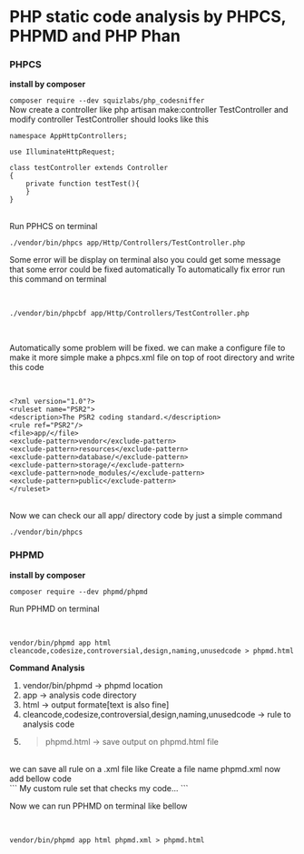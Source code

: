 # PHP static code analysis by PHPCS, PHPMD and PHP Phan

### PHPCS
<b>install by composer</b>

``` composer require --dev squizlabs/php_codesniffer ```
</br>
Now create a controller like php artisan make:controller TestController and modify controller 
TestController should looks like this 

``` 
namespace AppHttpControllers;

use IlluminateHttpRequest;

class testController extends Controller
{
    private function testTest(){
    }
}
```
</br>
Run PPHCS on terminal 

``` ./vendor/bin/phpcs app/Http/Controllers/TestController.php ```
</br>

Some error will be display on terminal also you could get some message that some error could be fixed automatically 
To automatically fix error run this command on terminal 

</br>

``` ./vendor/bin/phpcbf app/Http/Controllers/TestController.php ```

</br>

Automatically some problem will be fixed.
we can make a configure file to make it more simple
make a phpcs.xml file on top of root directory and write this code 

</br>

```
<?xml version="1.0"?>
<ruleset name="PSR2">    
<description>The PSR2 coding standard.</description>    
<rule ref="PSR2"/>     
<file>app/</file>     
<exclude-pattern>vendor</exclude-pattern>    
<exclude-pattern>resources</exclude-pattern>    
<exclude-pattern>database/</exclude-pattern>    
<exclude-pattern>storage/</exclude-pattern>    
<exclude-pattern>node_modules/</exclude-pattern>
<exclude-pattern>public</exclude-pattern>
</ruleset>
```
</br>
Now we can check our all app/ directory code by just a simple command 
</br>

``` ./vendor/bin/phpcs ```

### PHPMD
<b>install by composer</b>

``` composer require --dev phpmd/phpmd ```
</br>

Run PPHMD on terminal 

</br>

``` vendor/bin/phpmd app html cleancode,codesize,controversial,design,naming,unusedcode > phpmd.html ```
</br>

<b> Command Analysis </b>
1. vendor/bin/phpmd -> phpmd location </br>
2. app -> analysis code directory </br>
3. html -> output formate[text is also fine] </br>
4. cleancode,codesize,controversial,design,naming,unusedcode -> rule to analysis code </br>
5. > phpmd.html -> save output on phpmd.html file </br>

</br>
we can save all rule on a .xml file like 
Create a file name phpmd.xml now add bellow code
</br>
```
<?xml version="1.0"?>
<ruleset name="My first PHPMD rule set"
         xmlns="http://pmd.sf.net/ruleset/1.0.0"
         xmlns:xsi="http://www.w3.org/2001/XMLSchema-instance"
         xsi:schemaLocation="http://pmd.sf.net/ruleset/1.0.0
                       http://pmd.sf.net/ruleset_xml_schema.xsd"
         xsi:noNamespaceSchemaLocation="
                       http://pmd.sf.net/ruleset_xml_schema.xsd">
  <description>
    My custom rule set that checks my code...
  </description>

  <rule ref="rulesets/codesize.xml" />
  <rule ref="rulesets/cleancode.xml" />
  <rule ref="rulesets/controversial.xml" />
  <rule ref="rulesets/design.xml" />
  <rule ref="rulesets/naming.xml" />
  <rule ref="rulesets/unusedcode.xml" />
</ruleset>
```
</br>

Now we can run PPHMD on terminal like bellow 

</br>

``` vendor/bin/phpmd app html phpmd.xml > phpmd.html ```
</br>

